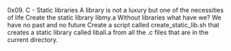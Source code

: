 0x09. C - Static libraries
 A library is not a luxury but one of the necessities of life
Create the static library libmy.a
 Without libraries what have we? We have no past and no future
Create a script called create_static_lib.sh that creates a static library called liball.a from all the .c files that are in the current directory.
